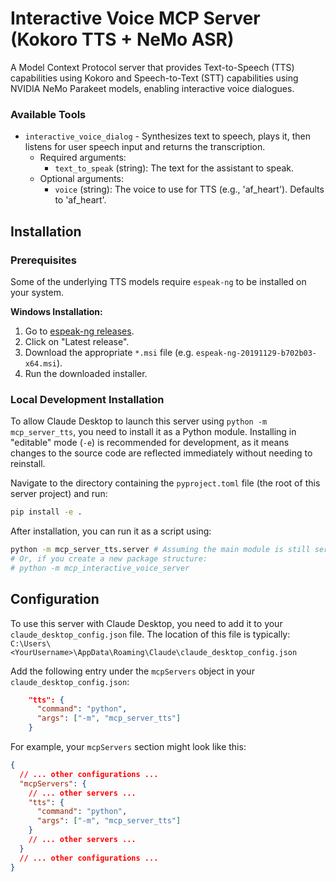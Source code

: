 # Interactive Voice MCP Server (Kokoro TTS + NeMo ASR)

A Model Context Protocol server that provides Text-to-Speech (TTS) capabilities using Kokoro and Speech-to-Text (STT) capabilities using NVIDIA NeMo Parakeet models, enabling interactive voice dialogues.

### Available Tools

- `interactive_voice_dialog` - Synthesizes text to speech, plays it, then listens for user speech input and returns the transcription.
  - Required arguments:
    - `text_to_speak` (string): The text for the assistant to speak.
  - Optional arguments:
    - `voice` (string): The voice to use for TTS (e.g., 'af_heart'). Defaults to 'af_heart'.

## Installation

### Prerequisites

Some of the underlying TTS models require `espeak-ng` to be installed on your system.

**Windows Installation:**
1. Go to [espeak-ng releases](https://github.com/espeak-ng/espeak-ng/releases).
2. Click on "Latest release".
3. Download the appropriate `*.msi` file (e.g. `espeak-ng-20191129-b702b03-x64.msi`).
4. Run the downloaded installer.

### Local Development Installation

To allow Claude Desktop to launch this server using `python -m mcp_server_tts`, you need to install it as a Python module. Installing in "editable" mode (`-e`) is recommended for development, as it means changes to the source code are reflected immediately without needing to reinstall.

Navigate to the directory containing the `pyproject.toml` file (the root of this server project) and run:
```bash
pip install -e .
```

After installation, you can run it as a script using:

```bash
python -m mcp_server_tts.server # Assuming the main module is still server.py within mcp_server_tts
# Or, if you create a new package structure:
# python -m mcp_interactive_voice_server
```

## Configuration

To use this server with Claude Desktop, you need to add it to your `claude_desktop_config.json` file.
The location of this file is typically: `C:\Users\<YourUsername>\AppData\Roaming\Claude\claude_desktop_config.json`

Add the following entry under the `mcpServers` object in your `claude_desktop_config.json`:

```json
    "tts": {
      "command": "python",
      "args": ["-m", "mcp_server_tts"]
    }
```

For example, your `mcpServers` section might look like this:
```json
{
  // ... other configurations ...
  "mcpServers": {
    // ... other servers ...
    "tts": {
      "command": "python",
      "args": ["-m", "mcp_server_tts"]
    }
    // ... other servers ...
  }
  // ... other configurations ...
}
```
